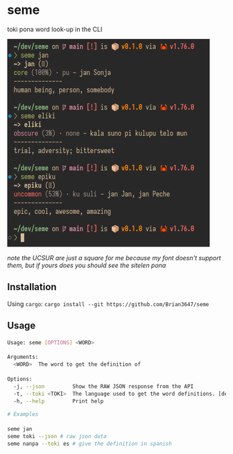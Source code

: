 # seme

toki pona word look-up in the CLI

![example of usage](.github/example.png)

_note the UCSUR are just a square for me because my font doesn't support them, but if yours does you should see the sitelen pona_

## Installation

Using `cargo`: `cargo install --git https://github.com/Brian3647/seme`

## Usage

```sh
Usage: seme [OPTIONS] <WORD>

Arguments:
  <WORD>  The word to get the definition of

Options:
  -j, --json         Show the RAW JSON response from the API
  -t, --toki <TOKI>  The language used to get the word definitions. [default: en]
  -h, --help         Print help
```

```sh
# Examples

seme jan
seme toki --json # raw json data
seme nanpa --toki es # give the definition in spanish
```
